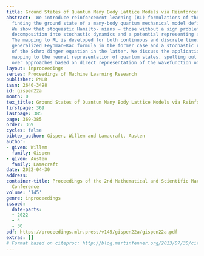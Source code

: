 ```yaml
---
title: Ground States of Quantum Many Body Lattice Models via Reinforcement Learning
abstract: 'We introduce reinforcement learning (RL) formulations of the problem of
  finding the ground state of a many-body quantum mechanical model defined on a lattice.
  We show that stoquastic Hamilto- nians – those without a sign problem – have a natural
  decomposition into stochastic dynamics and a potential representing a reward function.
  The mapping to RL is developed for both continuous and discrete time, based on a
  generalized Feynman–Kac formula in the former case and a stochastic representation
  of the Schro ̈dinger equation in the latter. We discuss the application of this
  mapping to the neural representation of quantum states, spelling out the advantages
  over approaches based on direct representation of the wavefunction of the system. '
layout: inproceedings
series: Proceedings of Machine Learning Research
publisher: PMLR
issn: 2640-3498
id: gispen22a
month: 0
tex_title: Ground States of Quantum Many Body Lattice Models via Reinforcement Learning
firstpage: 369
lastpage: 385
page: 369-385
order: 369
cycles: false
bibtex_author: Gispen, Willem and Lamacraft, Austen
author:
- given: Willem
  family: Gispen
- given: Austen
  family: Lamacraft
date: 2022-04-30
address:
container-title: Proceedings of the 2nd Mathematical and Scientific Machine Learning
  Conference
volume: '145'
genre: inproceedings
issued:
  date-parts:
  - 2022
  - 4
  - 30
pdf: https://proceedings.mlr.press/v145/gispen22a/gispen22a.pdf
extras: []
# Format based on citeproc: http://blog.martinfenner.org/2013/07/30/citeproc-yaml-for-bibliographies/
---
```

